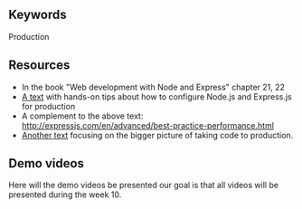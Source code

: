 ## Keywords
Production



## Resources
* In the book "Web development with Node and Express" chapter 21, 22
* [A text](https://github.com/1dv023/syllabus/blob/master/lectures/06/production_nodejs.md) with hands-on tips about how to configure Node.js and Express.js for production
* A complement to the above text: http://expressjs.com/en/advanced/best-practice-performance.html
* [Another text](https://github.com/1dv023/syllabus/blob/master/lectures/06/Production.md) focusing on the bigger picture of taking code to production.

## Demo videos
Here will the demo videos be presented our goal is that all videos will be presented during the week 10.
